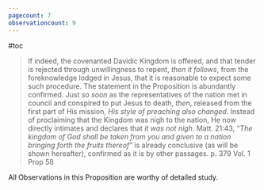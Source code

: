 ```yaml
---
pagecount: 7
observationcount: 9
---
```

#toc

>If indeed, the covenanted Davidic Kingdom is offered, and that tender is rejected through unwillingness to repent, *then it follows*, from the foreknowledge lodged in Jesus, that it is reasonable to expect some such procedure. The statement in the Proposition is abundantly confirmed. Just *so soon* as the representatives of the nation met in council and conspired to put Jesus to death, *then*, released from the first part of His mission, *His style of preaching also changed*. Instead of proclaiming that the Kingdom was nigh to the nation, He now directly intimates and declares that *it was not nigh*. Matt. 21:43, “*The kingdom of God shall be taken from you and given to a nation bringing forth the fruits thereof*” is already conclusive (as will be shown hereafter), confirmed as it is by other passages.
>p. 379 Vol. 1 Prop 58

All Observations in this Proposition are worthy of detailed study.





